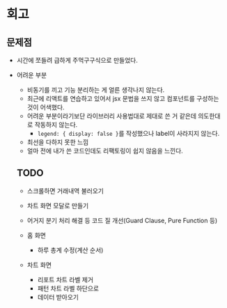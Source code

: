 # 회고

## 문제점

- 시간에 쪼들려 급하게 주먹구구식으로 만들었다.
- 어려운 부분
  - 비동기를 끼고 기능 분리하는 게 얼른 생각나지 않는다.
  - 최근에 리액트를 연습하고 있어서 jsx 문법을 쓰지 않고 컴포넌트를 구성하는 것이 어색했다.
  - 어려운 부분이라기보단 라이브러리 사용법대로 제대로 쓴 거 같은데 의도한대로 작동하지 않는다.
    - `legend: { display: false }`를 작성했으나 label이 사라지지 않는다.
  - 최선을 다하지 못한 느낌
  - 얼마 전에 내가 쓴 코드인데도 리팩토링이 쉽지 않음을 느낀다.

  ## TODO

  - 스크롤하면 거래내역 불러오기
  - 차트 화면 모달로 만들기
  - 어거지 분기 처리 해결 등 코드 질 개선(Guard Clause, Pure Function 등)

  - 홈 화면
    - 하루 총계 수정(계산 순서)

  - 차트 화면 
    - 리포트 차트 라벨 제거
    - 패턴 차트 라벨 하단으로
    - 데이터 받아오기